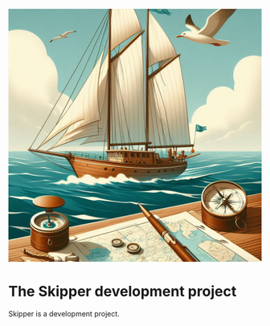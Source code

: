 ![](Skipper\graphics\Skipper.jpg)

# The Skipper development project

Skipper is a development project.